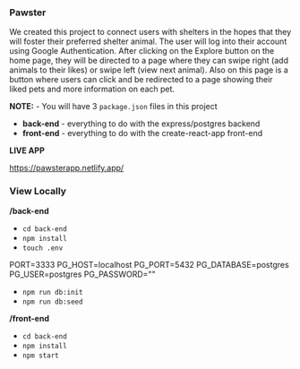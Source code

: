 ### Pawster

We created this project to connect users with shelters in the hopes that they will foster their preferred shelter animal. The user will log into their account using Google Authentication. After clicking on the Explore button on the home page, they will be directed to a page where they can swipe right (add animals to their likes) or swipe left (view next animal). Also on this page is a button where users can click and be redirected to a page showing their liked pets and more information on each pet.

**NOTE:** - You will have 3 `package.json` files in this project

- **back-end** - everything to do with the express/postgres backend
- **front-end** - everything to do with the create-react-app front-end

**LIVE APP** 

https://pawsterapp.netlify.app/

### View Locally 

**/back-end**

- `cd back-end`
- `npm install`
- `touch .env` 

PORT=3333
PG_HOST=localhost
PG_PORT=5432
PG_DATABASE=postgres
PG_USER=postgres
PG_PASSWORD=""

- `npm run db:init`
- `npm run db:seed`

**/front-end**

- `cd back-end`
- `npm install`
- `npm start`

